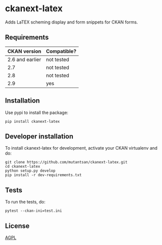 # ckanext-latex

Adds LaTEX scheming display and form snippets for CKAN forms.

## Requirements

| CKAN version    | Compatible?   |
| --------------- | ------------- |
| 2.6 and earlier | not tested    |
| 2.7             | not tested    |
| 2.8             | not tested    |
| 2.9             | yes           |

## Installation

Use pypi to install the package:

    pip install ckanext-latex


## Developer installation

To install ckanext-latex for development, activate your CKAN virtualenv and
do:

    git clone https://github.com/mutantsan/ckanext-latex.git
    cd ckanext-latex
    python setup.py develop
    pip install -r dev-requirements.txt


## Tests

To run the tests, do:

    pytest --ckan-ini=test.ini

## License

[AGPL](https://www.gnu.org/licenses/agpl-3.0.en.html)
